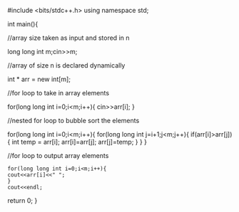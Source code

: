 #include <bits/stdc++.h>
using namespace std;

int main(){

//array size taken as input and stored in n

long long int m;cin>>m;

//array of size n is declared dynamically

int \* arr = new int[m];

//for loop to take in array elements  

for(long long int i=0;i<m;i++){
cin>>arr[i];
}

//nested for loop to bubble sort the elements

for(long long int i=0;i<m;i++){
for(long long int j=i+1;j<m;j++){
if(arr[i]>arr[j]){
int temp = arr[i];
arr[i]=arr[j];
arr[j]=temp;
}
}
}

//for loop to output array elements

    for(long long int i=0;i<m;i++){
    cout<<arr[i]<<" ";
    }
    cout<<endl;

return 0;
}
